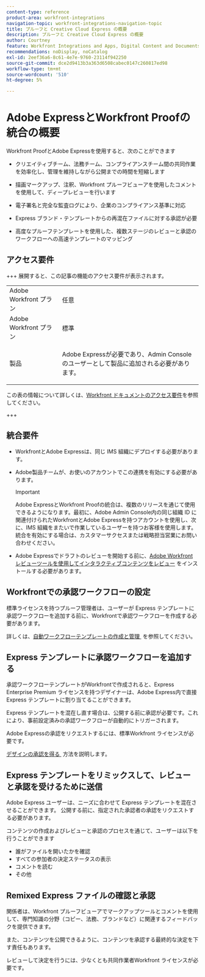 ```yaml
---
content-type: reference
product-area: workfront-integrations
navigation-topic: workfront-integrations-navigation-topic
title: プルーフと Creative Cloud Express の概要
description: プルーフと Creative Cloud Express の概要
author: Courtney
feature: Workfront Integrations and Apps, Digital Content and Documents
recommendations: noDisplay, noCatalog
exl-id: 2eef36a6-8c61-4e7e-9760-23114f942250
source-git-commit: dce2d9413b3a363d6508cabec0147c260817ed98
workflow-type: tm+mt
source-wordcount: '510'
ht-degree: 5%

---
```


# Adobe ExpressとWorkfront Proofの統合の概要

Workfront ProofとAdobe Expressを使用すると、次のことができます

* クリエイティブチーム、法務チーム、コンプライアンスチーム間の共同作業を効率化し、管理を維持しながら公開までの時間を短縮します

* 描画マークアップ、注釈、Workfront プルーフビューアを使用したコメントを使用して、ディープレビューを行います

* 電子署名と完全な監査ログにより、企業のコンプライアンス基準に対応


* Express ブランド・テンプレートからの再混在ファイルに対する承認が必要

* 高度なプルーフテンプレートを使用した、複数ステージのレビューと承認のワークフローへの高速テンプレートのマッピング

## アクセス要件

+++ 展開すると、この記事の機能のアクセス要件が表示されます。

<table style="table-layout:auto"> 
 <col> 
 <col> 
 <tbody> 
 <tr> 
   <td role="rowheader">Adobe Workfront プラン</td> 
   <td> 
   <p>任意</p> 
   </td> 
  </tr> 
  <tr> 
   <td role="rowheader">Adobe Workfront プラン</td> 
   <td> 
   <p>標準 </p> 
  </td> 
  </tr> 
  <tr> 
   <td role="rowheader">製品</td> 
   <td> 
   <p> Adobe Expressが必要であり、Admin Consoleのユーザーとして製品に追加される必要があります。 </p> </td> 
  </tr>

</tbody> 
</table>

この表の情報について詳しくは、[Workfront ドキュメントのアクセス要件](/help/quicksilver/administration-and-setup/add-users/access-levels-and-object-permissions/access-level-requirements-in-documentation.md)を参照してください。

+++

## 統合要件

* WorkfrontとAdobe Expressは、同じ IMS 組織にデプロイする必要があります。

* Adobe製品チームが、お使いのアカウントでこの連携を有効にする必要があります。

  >[!IMPORTANT]
  >
  >Adobe ExpressとWorkfront Proofの統合は、複数のリリースを通じて使用できるようになります。最初に、Adobe Admin Console内の同じ組織 ID に関連付けられたWorkfrontとAdobe Expressを持つアカウントを使用し、次に、IMS 組織をまたいで作業しているユーザーを持つお客様を使用します。 統合を有効にする場合は、カスタマーサクセスまたは戦略担当営業にお問い合わせください。

* Adobe Expressでドラフトのレビューを開始する前に、[Adobe Workfront レビューツールを使用してインタラクティブコンテンツをレビュー &#x200B;](/help/quicksilver/review-and-approve-work/proofing/reviewing-proofs-within-workfront/review-a-proof/review-proof-in-web-viewer-extension.md) をインストールする必要があります。


## Workfrontでの承認ワークフローの設定

標準ライセンスを持つプルーフ管理者は、ユーザーが Express テンプレートに承認ワークフローを追加する前に、Workfrontで承認ワークフローを作成する必要があります。

詳しくは、[&#x200B; 自動ワークフローテンプレートの作成と管理 &#x200B;](/help/quicksilver/administration-and-setup/manage-workfront/configure-proofing/create-manage-automated-workflow-templates.md) を参照してください。

## Express テンプレートに承認ワークフローを追加する

承認ワークフローテンプレートがWorkfrontで作成されると、Express Enterprise Premium ライセンスを持つデザイナーは、Adobe Express内で直接 Express テンプレートに割り当てることができます。

Express テンプレートを混在し直す場合は、公開する前に承認が必要です。これにより、事前設定済みの承認ワークフローが自動的にトリガーされます。

Adobe Expressの承認をリクエストするには、標準Workfront ライセンスが必要です。

[&#x200B; デザインの承認を得る &#x200B;](https://helpx.adobe.com/jp/express/web/share-and-publish/share-and-collaborate/request-approval.html) 方法を説明します。


## Express テンプレートをリミックスして、レビューと承認を受けるために送信

Adobe Express ユーザーは、ニーズに合わせて Express テンプレートを混在させることができます。 公開する前に、指定された承認者の承認をリクエストする必要があります。

コンテンツの作成およびレビューと承認のプロセスを通じて、ユーザーは以下を行うことができます

* 誰がファイルを開いたかを確認
* すべての参加者の決定ステータスの表示
* コメントを読む
* その他

<!--Learn how to get approval on designs.   
need link to help article-->

## Remixed Express ファイルの確認と承認

関係者は、Workfront プルーフビューアでマークアップツールとコメントを使用して、専門知識の分野（コピー、法務、ブランドなど）に関連するフィードバックを提供できます。

また、コンテンツを公開できるように、コンテンツを承認する最終的な決定を下す責任もあります。

レビューして決定を行うには、少なくとも共同作業者Workfront ライセンスが必要です。
